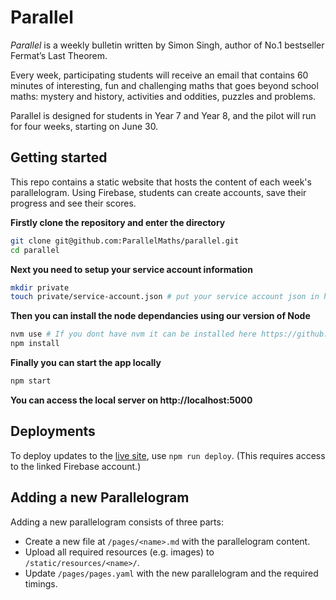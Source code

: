 # Parallel

_Parallel_ is a weekly bulletin written by Simon Singh, author of No.1 bestseller Fermat’s Last Theorem.

Every week, participating students will receive an email that contains 60 minutes of interesting, fun and challenging maths that goes beyond school maths: mystery and history, activities and oddities, puzzles and problems.

Parallel is designed for students in Year 7 and Year 8, and the pilot will run for four weeks, starting on June 30.


## Getting started

This repo contains a static website that hosts the content of each week's
parallelogram. Using Firebase, students can create accounts, save their
progress and see their scores.

**Firstly clone the repository and enter the directory**

```bash
git clone git@github.com:ParallelMaths/parallel.git
cd parallel
```

**Next you need to setup your service account information**
```bash
mkdir private
touch private/service-account.json # put your service account json in here
```

**Then you can install the node dependancies using our version of Node**
```bash
nvm use # If you dont have nvm it can be installed here https://github.com/nvm-sh/nvm#installing-and-updating
npm install
```

**Finally you can start the app locally**
```bash
npm start
```

**You can access the local server on http://localhost:5000**

## Deployments

To deploy updates to the [live site](https://parallel.org.uk), use
`npm run deploy`. (This requires access to the linked Firebase account.)


## Adding a new Parallelogram

Adding a new parallelogram consists of three parts:

* Create a new file at `/pages/<name>.md` with the parallelogram content.
* Upload all required resources (e.g. images) to `/static/resources/<name>/`.
* Update `/pages/pages.yaml` with the new parallelogram and the required timings.
